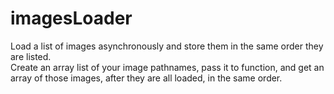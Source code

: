 # imagesLoader
Load a list of images asynchronously and store them in the same order they are listed.<br>
Create an array list of your image pathnames, pass it to function, and get an array of those images, after they are all loaded, in the same order.
